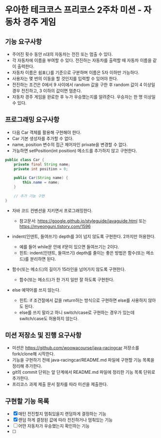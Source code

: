 우아한 테크코스 프리코스 2주차 미션 - 자동차 경주 게임
======================================================

기능 요구사항
-------------
* 주어진 횟수 동안 n대의 자동차는 전진 또는 멈출 수 있다. 
* 각 자동차에 이름을 부여할 수 있다. 전진하는 자동차를 출력할 때 자동차 이름을 같이 출력한다. 
* 자동차 이름은 쉼표(,)를 기준으로 구분하며 이름은 5자 이하만 가능하다. 
* 사용자는 몇 번의 이동을 할 것인지를 입력할 수 있어야 한다. 
* 전진하는 조건은 0에서 9 사이에서 random 값을 구한 후 random 값이 4 이상일 경우 전진하고, 3 이하의 값이면 멈춘다. 
* 자동차 경주 게임을 완료한 후 누가 우승했는지를 알려준다. 우승자는 한 명 이상일 수 있다.

프로그래밍 요구사항
-------------------
* 다음 Car 객체를 활용해 구현해야 한다. 
* Car 기본 생성자를 추가할 수 없다. 
* name, position 변수의 접근 제어자인 private을 변경할 수 없다. 
* 가능하면 setPosition(int position) 메소드를 추가하지 않고 구현한다.

```java
public class Car {
    private final String name;
    private int position = 0;
    
    public Car(String name) {
        this.name = name;
    }
    
    // 추가 기능 구현
}
```
* 자바 코드 컨벤션을 지키면서 프로그래밍한다. 
    * 참고문서: https://google.github.io/styleguide/javaguide.html 또는  https://myeonguni.tistory.com/1596 
* indent(인덴트, 들여쓰기) depth를 3이 넘지 않도록 구현한다. 2까지만 허용한다. 
    * 예를 들어 while문 안에 if문이 있으면 들여쓰기는 2이다. 
    * 힌트: indent(인덴트, 들여쓰기) depth를 줄이는 좋은 방법은 함수(또는 메소드)를 분리하면 된다.
    
* 함수(또는 메소드)의 길이가 15라인을 넘어가지 않도록 구현한다. 
	* 함수(또는 메소드)가 한 가지 일만 잘 하도록 구현한다. 
* else 예약어를 쓰지 않는다. 
	* 힌트: if 조건절에서 값을 return하는 방식으로 구현하면 else를 사용하지 않아도 된다. 
	* else를 쓰지 말라고 하니 switch/case로 구현하는 경우가 있는데 switch/case도 허용하지 않는다.
	
미션 저장소 및 진행 요구사항
----------------------------
* 미션은 https://github.com/woowacourse/java-racingcar 저장소를 fork/clone해 시작한다. 
* 기능을 구현하기 전에 java-racingcar/README.md 파일에 구현할 기능 목록을 정리해 추가한다. 
* git의 commit 단위는 앞 단계에서 README.md 파일에 정리한 기능 목록 단위로 추가한다. 
* 프리코스 과제 제출 문서 절차를 따라 미션을 제출한다.

구현할 기능 목록
----------------
- [x] 매턴 전진할지 멈춰있을지 랜덤하게 결정하는 기능
- [x] 랜덤 하게 결정된 값에 따라 전진하거나 멈춰있는 기능
- [ ] 어떤 자동차가 우승했는지 확인하는 기능
- [ ] 
